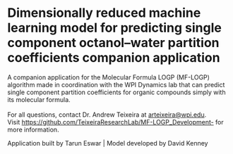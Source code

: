 # Dimensionally reduced machine learning model for predicting single component octanol–water partition coefficients companion application

A companion application for the Molecular Formula LOGP (MF-LOGP) algorithm made in coordination with the WPI Dynamics lab that can predict single component partition coefficients for organic compounds simply with its molecular formula. <br>
<br>
For all questions, contact Dr. Andrew Teixeira at arteixeira@wpi.edu.
<br>
Visit https://github.com/TeixeiraResearchLab/MF-LOGP_Development- for more information.

Application built by Tarun Eswar | Model developed by David Kenney
